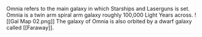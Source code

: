 Omnia refers to the main galaxy in which Starships and Laserguns is set. 
Omnia is a twin arm spiral arm galaxy roughly 100,000 Light Years across.
![[Gal Map 02.png]]
The galaxy of Omnia is also orbited by a dwarf galaxy called [[Faraway]].
